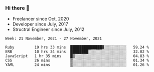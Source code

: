 ### Hi there 👋

- Freelancer since Oct, 2020
- Developer since July, 2017
- Structral Engineer since July, 2012

<!--START_SECTION:waka-->
```text
Week: 21 November, 2021 - 27 November, 2021

Ruby         19 hrs 33 mins  ██████████████▓░░░░░░░░░░   59.24 % 
ERB          10 hrs 34 mins  ████████░░░░░░░░░░░░░░░░░   32.02 % 
JavaScript   1 hr 35 mins    █▒░░░░░░░░░░░░░░░░░░░░░░░   04.83 % 
CSS          26 mins         ▒░░░░░░░░░░░░░░░░░░░░░░░░   01.34 % 
YAML         24 mins         ▒░░░░░░░░░░░░░░░░░░░░░░░░   01.26 % 
```
<!--END_SECTION:waka-->
